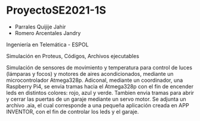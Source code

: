# ProyectoSE2021-1S
- Parrales Quijije Jahir
- Romero Arcentales Jandry

Ingeniería en Telemática - ESPOL

Simulación en Proteus, Códigos, Archivos ejecutables

Simulación de sensores de movimiento y temperatura para control de luces (lámparas y focos) y motores de aires acondicionados, mediante un microcontrolador Atmega328p.
Adiconal, mediante un coordinador, una Raspberry Pi4, se envia tramas hacia el Atmega328p con el fin de encender leds en distintos colores: rojo, azul y verde.
Tambien envia tramas para abrir y cerrar las puertas de un garaje mediante un servo motor.
Se adjunta un archivo .aia, el cual corresponde a una pequeña aplicación creada en APP INVENTOR, con el fin de controlar los leds y el garaje.

